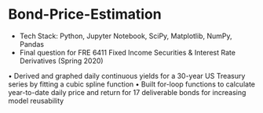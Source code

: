 # Bond-Price-Estimation
- Tech Stack: Python, Jupyter Notebook, SciPy, Matplotlib, NumPy, Pandas
- Final question for FRE 6411 Fixed Income Securities & Interest Rate Derivatives (Spring 2020)

•	Derived and graphed daily continuous yields for a 30-year US Treasury series by fitting a cubic spline function
•	Built for-loop functions to calculate year-to-date daily price and return for 17 deliverable bonds for increasing model reusability
